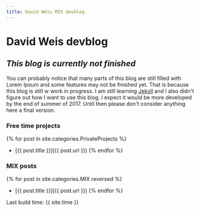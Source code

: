 ```yaml
---
title: David Weis MIX devblog
---
```


# David Weis devblog

## _This blog is currently not finished_

You can probably notice that many parts of this blog are still filled with Lorem Ipsum and some features may not be finished yet. That is because this blog is still w work in progress. I am still learning [Jekyll](https://jekyllrb.com/) and I also didn't figure out how I want to use this blog.
I expect it would be more developed by the end of summer of 2017. Until then please don't consider anything here a final version.

### Free time projects

{% for post in site.categories.PrivateProjects %}
- [{{ post.title }}]({{ post.url }})
{% endfor %}

### MIX posts

{% for post in site.categories.MIX reversed %}
- [{{ post.title }}]({{ post.url }})
{% endfor %}

Last build time: {{ site.time }}

<meta name="robots" content="noindex">
